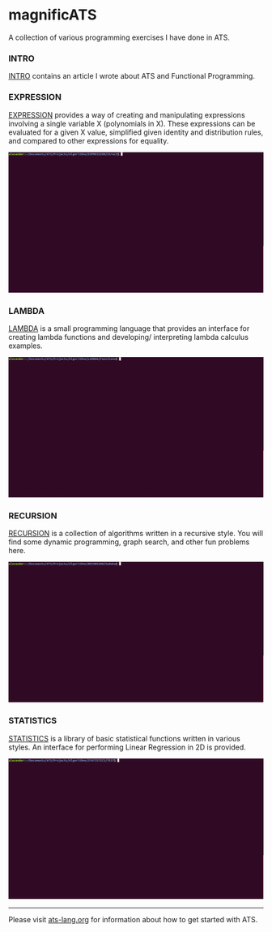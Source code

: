 # magnificATS

A collection of various programming exercises I have done in ATS.


### INTRO

[INTRO](./INTRO) contains an article I wrote about ATS and Functional Programming.

### EXPRESSION

[EXPRESSION](./EXPRESSSION) provides a way of creating and manipulating expressions involving a single variable X (polynomials in X). These expressions can be evaluated for a given X value, simplified given identity and distribution rules, and compared to other expressions for equality.

![example](EXPRESSION/GIF/tty.gif)

### LAMBDA

[LAMBDA](./LAMBDA) is a small programming language that provides an interface for creating lambda functions and developing/ interpreting lambda calculus examples.

![example](LAMBDA/GIF/tty.gif)

### RECURSION

[RECURSION](./RECURSION) is a collection of algorithms written in a recursive style. You will find some dynamic programming, graph search, and other fun problems here.

![example](RECURSION/Sudoku/GIF/tty2.gif)

### STATISTICS

[STATISTICS](./STATISTICS) is a library of basic statistical functions written in various styles. An interface for performing Linear Regression in 2D is provided.

![example](STATISTICS/GIF/tty.gif)

_____

Please visit [ats-lang.org](http://www.ats-lang.org/) for information about how to get started with ATS.
